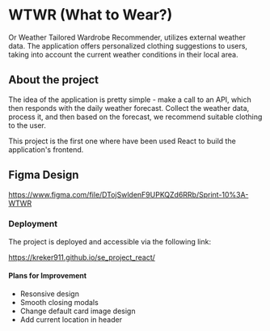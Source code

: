 # WTWR (What to Wear?)

Or Weather Tailored Wardrobe Recommender, utilizes external weather data. The application offers personalized clothing suggestions to users, taking into account the current weather conditions in their local area.

## About the project

The idea of the application is pretty simple - make a call to an API, which then responds with the daily weather forecast. Collect the weather data, process it, and then based on the forecast, we recommend suitable clothing to the user.

This project is the first one where have been used React to build the application's frontend.

## Figma Design

https://www.figma.com/file/DTojSwldenF9UPKQZd6RRb/Sprint-10%3A-WTWR

### Deployment

The project is deployed and accessible via the following link:

https://kreker911.github.io/se_project_react/

#### Plans for Improvement

- Resonsive design
- Smooth closing modals
- Change default card image design
- Add current location in header

